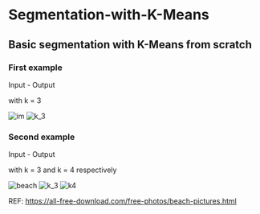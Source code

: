 # Segmentation-with-K-Means
## Basic segmentation with K-Means from scratch

### First example

Input - Output

with k = 3

![im](https://user-images.githubusercontent.com/68719785/127559292-0734610a-64cc-4bfc-87e8-0fb358081ff8.png)  ![k_3](https://user-images.githubusercontent.com/68719785/127559373-9425bd49-844d-4992-92e8-97639b76392b.png)




### Second example

Input - Output


with k = 3 and k = 4  respectively

![beach](https://user-images.githubusercontent.com/68719785/127559526-8d1d6b48-78e4-4a3f-a6ef-5fe4443fb73e.png)  ![k_3](https://user-images.githubusercontent.com/68719785/127559659-1a4ae9ea-f2e4-4a22-afda-8e149b1f7e14.png)  ![k4](https://user-images.githubusercontent.com/68719785/127559682-9ec49d9d-a3ea-475a-9621-aac2d22b44e6.png)  

REF: https://all-free-download.com/free-photos/beach-pictures.html 
